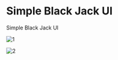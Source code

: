 # Simple Black Jack UI

Simple Black Jack UI

![1](https://github.com/BilalSevinc16/Simple_Black_Jack_UI/assets/146417248/d0745399-5e13-46b9-ba0b-ff3e3271eb3d)

![2](https://github.com/BilalSevinc16/Simple_Black_Jack_UI/assets/146417248/d206bf1c-aeba-436d-88da-299fb4f11959)
